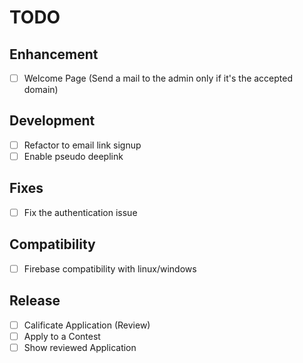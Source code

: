# TODO

## Enhancement
* [ ] Welcome Page (Send a mail to the admin only if it's the accepted domain)

## Development
* [ ] Refactor to email link signup
* [ ] Enable pseudo deeplink

## Fixes
* [ ] Fix the authentication issue

## Compatibility
* [ ] Firebase compatibility with linux/windows

## Release

* [ ] Calificate Application (Review)
* [ ] Apply to a Contest
* [ ] Show reviewed Application
